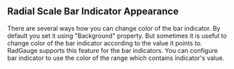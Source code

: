 ## Radial Scale Bar Indicator Appearance
There are several ways how you can change color of the bar indicator. By default you set it using "Background" property. But sometimes it is useful to change color of the bar indicator according to the value it points to. RadGauge supports this feature for the bar indicators. You can configure bar indicator to use the color of the range which contains indicator's value.

[//]: <keywords: radradialgauge, radialscale, gaugerange, barindicator, rangecolormode>
